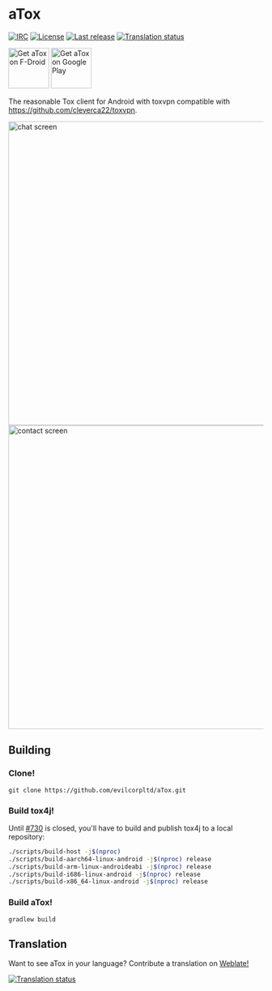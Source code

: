# aTox

[![IRC](https://img.shields.io/badge/libera-%23atox-brightgreen.svg)][libera]
[![License](https://img.shields.io/github/license/evilcorpltd/aTox)][license]
[![Last release](https://img.shields.io/github/v/release/evilcorpltd/aTox)][releases]
[![Translation status](https://hosted.weblate.org/widgets/atox/-/app/svg-badge.svg)][weblate]

[<img src="img/get-it-on-fdroid.png" alt="Get aTox on F-Droid" height="80">][fdroid]
[<img src="img/get-it-on-google-play.png" alt="Get aTox on Google Play" height="80">][gplay]

The reasonable Tox client for Android with toxvpn compatible with https://github.com/cleverca22/toxvpn.

<img src="fastlane/metadata/android/en-US/images/phoneScreenshots/1.jpg" alt="chat screen" height="600"> <img src="fastlane/metadata/android/en-US/images/phoneScreenshots/2.png" alt="contact screen" height="600">

## Building

### Clone!

`git clone https://github.com/evilcorpltd/aTox.git`

### Build tox4j!

Until [#730][publish-tox4j] is closed, you'll have to build and publish tox4j to a local repository:

```sh
./scripts/build-host -j$(nproc)
./scripts/build-aarch64-linux-android -j$(nproc) release
./scripts/build-arm-linux-androideabi -j$(nproc) release
./scripts/build-i686-linux-android -j$(nproc) release
./scripts/build-x86_64-linux-android -j$(nproc) release
```

### Build aTox!

`gradlew build`

## Translation

Want to see aTox in your language? Contribute a translation on [Weblate!][weblate]

[![Translation status](https://hosted.weblate.org/widgets/atox/-/app/multi-auto.svg)][weblate]

[publish-tox4j]: https://github.com/evilcorpltd/aTox/issues/730
[fdroid]: https://f-droid.org/packages/ltd.evilcorp.atox
[gplay]: https://play.google.com/store/apps/details?id=ltd.evilcorp.atox
[libera]: https://kiwiirc.com/nextclient/irc.libera.chat/atox
[license]: https://github.com/evilcorpltd/aTox/blob/master/LICENSE
[releases]: https://github.com/evilcorpltd/aTox/releases
[weblate]: https://hosted.weblate.org/engage/atox/
